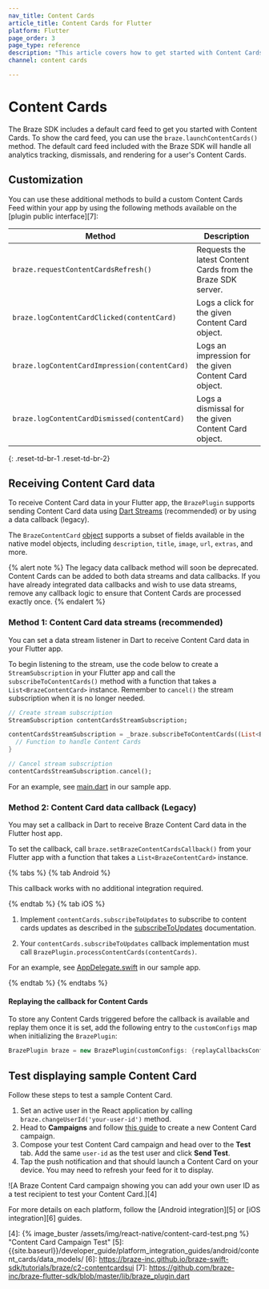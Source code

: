 ```yaml
---
nav_title: Content Cards
article_title: Content Cards for Flutter
platform: Flutter
page_order: 3
page_type: reference
description: "This article covers how to get started with Content Cards for Flutter apps."
channel: content cards

---
```


# Content Cards

The Braze SDK includes a default card feed to get you started with Content Cards. To show the card feed, you can use the `braze.launchContentCards()` method. The default card feed included with the Braze SDK will handle all analytics tracking, dismissals, and rendering for a user's Content Cards.

## Customization

You can use these additional methods to build a custom Content Cards Feed within your app by using the following methods available on the [plugin public interface][7]:

| Method                                         | Description                                                                                            |
| ---------------------------------------------- | ------------------------------------------------------------------------------------------------------ |
| `braze.requestContentCardsRefresh()`     | Requests the latest Content Cards from the Braze SDK server.                                           |
| `braze.logContentCardClicked(contentCard)`    | Logs a click for the given Content Card object.                                                            |
| `braze.logContentCardImpression(contentCard)` | Logs an impression for the given Content Card object.                                                      |
| `braze.logContentCardDismissed(contentCard)`  | Logs a dismissal for the given Content Card object.                                                        |
{: .reset-td-br-1 .reset-td-br-2}

## Receiving Content Card data

To receive Content Card data in your Flutter app, the `BrazePlugin` supports sending Content Card data using [Dart Streams](https://dart.dev/tutorials/language/streams) (recommended) or by using a data callback (legacy).

The `BrazeContentCard` [object](https://pub.dev/documentation/braze_plugin/latest/braze_plugin/BrazeContentCard-class.html) supports a subset of fields available in the native model objects, including `description`, `title`, `image`, `url`, `extras`, and more.

{% alert note %} The legacy data callback method will soon be deprecated. Content Cards can be added to both data streams and data callbacks. If you have already integrated data callbacks and wish to use data streams, remove any callback logic to ensure that Content Cards are processed exactly once. {% endalert %}

### Method 1: Content Card data streams (recommended)

You can set a data stream listener in Dart to receive Content Card data in your Flutter app.

To begin listening to the stream, use the code below to create a `StreamSubscription` in your Flutter app and call the `subscribeToContentCards()` method with a function that takes a `List<BrazeContentCard>` instance. Remember to `cancel()` the stream subscription when it is no longer needed.

```dart
// Create stream subscription
StreamSubscription contentCardsStreamSubscription;

contentCardsStreamSubscription = _braze.subscribeToContentCards((List<BrazeContentCard> contentCards) {
  // Function to handle Content Cards
}

// Cancel stream subscription
contentCardsStreamSubscription.cancel();
```

For an example, see [main.dart](https://github.com/braze-inc/braze-flutter-sdk/blob/master/example/lib/main.dart) in our sample app.

### Method 2: Content Card data callback (Legacy)

You may set a callback in Dart to receive Braze Content Card data in the Flutter host app.

To set the callback, call `braze.setBrazeContentCardsCallback()` from your Flutter app with a function that takes a `List<BrazeContentCard>` instance.

{% tabs %}
{% tab Android %}

This callback works with no additional integration required.

{% endtab %}
{% tab iOS %}

1. Implement `contentCards.subscribeToUpdates` to subscribe to content cards updates as described in the [subscribeToUpdates](https://braze-inc.github.io/braze-swift-sdk/documentation/brazekit/braze/contentcards-swift.class/subscribetoupdates(_:)) documentation.

2. Your `contentCards.subscribeToUpdates` callback implementation must call `BrazePlugin.processContentCards(contentCards)`.

For an example, see [AppDelegate.swift](https://github.com/braze-inc/braze-flutter-sdk/blob/master/example/ios/Runner/AppDelegate.swift) in our sample app.

{% endtab %}
{% endtabs %}

#### Replaying the callback for Content Cards

To store any Content Cards triggered before the callback is available and replay them once it is set, add the following entry to the `customConfigs` map when initializing the `BrazePlugin`:
```dart
BrazePlugin braze = new BrazePlugin(customConfigs: {replayCallbacksConfigKey: true});
```

## Test displaying sample Content Card

Follow these steps to test a sample Content Card.

1. Set an active user in the React application by calling `braze.changeUserId('your-user-id')` method.
2. Head to **Campaigns** and follow [this guide][3] to create a new Content Card campaign.
3. Compose your test Content Card campaign and head over to the **Test** tab. Add the same `user-id` as the test user and click **Send Test**.
4. Tap the push notification and that should launch a Content Card on your device. You may need to refresh your feed for it to display.

![A Braze Content Card campaign showing you can add your own user ID as a test recipient to test your Content Card.][4]

For more details on each platform, follow the [Android integration][5] or [iOS integration][6] guides.


[3]: {{site.baseurl}}/user_guide/message_building_by_channel/content_cards/create
[4]: {% image_buster /assets/img/react-native/content-card-test.png %} "Content Card Campaign Test"
[5]: {{site.baseurl}}/developer_guide/platform_integration_guides/android/content_cards/data_models/
[6]: https://braze-inc.github.io/braze-swift-sdk/tutorials/braze/c2-contentcardsui
[7]: https://github.com/braze-inc/braze-flutter-sdk/blob/master/lib/braze_plugin.dart
